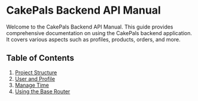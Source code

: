 # CakePals Backend API Manual

Welcome to the CakePals Backend API Manual. This guide provides comprehensive documentation on using the CakePals backend application. It covers various aspects such as profiles, products, orders, and more.

## Table of Contents

1. [Project Structure](./man-01-project-structure.md)
1. [User and Profile](./man-02-user-profile.md)
3. [Manage Time](./man-03-manage-time.md)
3. [Using the Base Router](./man-04-routers.md)
